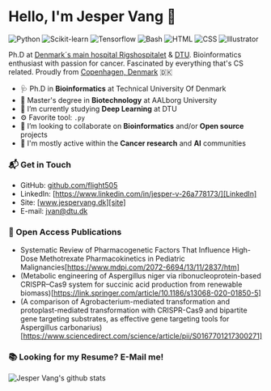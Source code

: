 # Hello, I'm Jesper Vang 👋

![Python](https://img.shields.io/badge/Python-Advance-red)
![Scikit-learn](https://img.shields.io/badge/Scikitlearn-Intermediate-yellow)
![Tensorflow](https://img.shields.io/badge/Tensorflow-Intermediate-yellow)
![Bash](https://img.shields.io/badge/Bash-Advance-red)
![HTML](https://img.shields.io/badge/HTML-Beginner-blue)
![CSS](https://img.shields.io/badge/Hugo-Beginner-blue)
![Illustrator](https://img.shields.io/badge/Illustrator-Expert-black)


Ph.D at [Denmark´s main hospital Rigshospitalet](https://www.rigshospitalet.dk/afdelinger-og-klinikker/julianemarie/boerneungeafdelingen/bonkolab/om-bonkolab/Sider/om-laboratoriet.aspx) & [DTU](https://www.healthtech.dtu.dk/english/Research/Research-Sections/Section-Bioinformatics). Bioinformatics enthusiast with passion for cancer. Fascinated by everything that's CS related. Proudly from [Copenhagen, Denmark](https://goo.gl/maps/kbuRd1LV8nePn6Ys8) 🇩🇰

- 🩺 Ph.D in **Bioinformatics** at Technical University Of Denmark
- 🔭 Master's degree in **Biotechnology** at AALborg University
- 🌱 I’m currently studying **Deep Learning** at DTU
- ⚙️ Favorite tool: `.py` 
- 👯 I’m looking to collaborate on **Bioinformatics** and/or **Open source** projects
- 💬 I'm mostly active within the **Cancer research** and **AI** communities

### 📬 Get in Touch

- GitHub: [github.com/flight505][github]
- LinkedIn: [https://www.linkedin.com/in/jesper-v-26a778173/][LinkedIn]
- Site: [www.jespervang.dk][site]
- E-mail: jvan@dtu.dk

### 📝 Open Access Publications

- Systematic Review of Pharmacogenetic Factors That Influence High-Dose Methotrexate Pharmacokinetics in Pediatric Malignancies[https://www.mdpi.com/2072-6694/13/11/2837/htm]
- (Metabolic engineering of Aspergillus niger via ribonucleoprotein-based CRISPR–Cas9 system for succinic acid production from renewable biomass)[https://link.springer.com/article/10.1186/s13068-020-01850-5]
- (A comparison of Agrobacterium-mediated transformation and protoplast-mediated transformation with CRISPR-Cas9 and bipartite gene targeting substrates, as effective gene targeting tools for Aspergillus carbonarius)[https://www.sciencedirect.com/science/article/pii/S0167701217300271]

### 📚 Looking for my Resume? E-Mail me!

![Jesper Vang's github stats](https://github-readme-stats.vercel.app/api?username=flight505&show_icons=true&hide_border=true)

[github]: https://github.com/flight505
[site]: https://jespervang.dk
